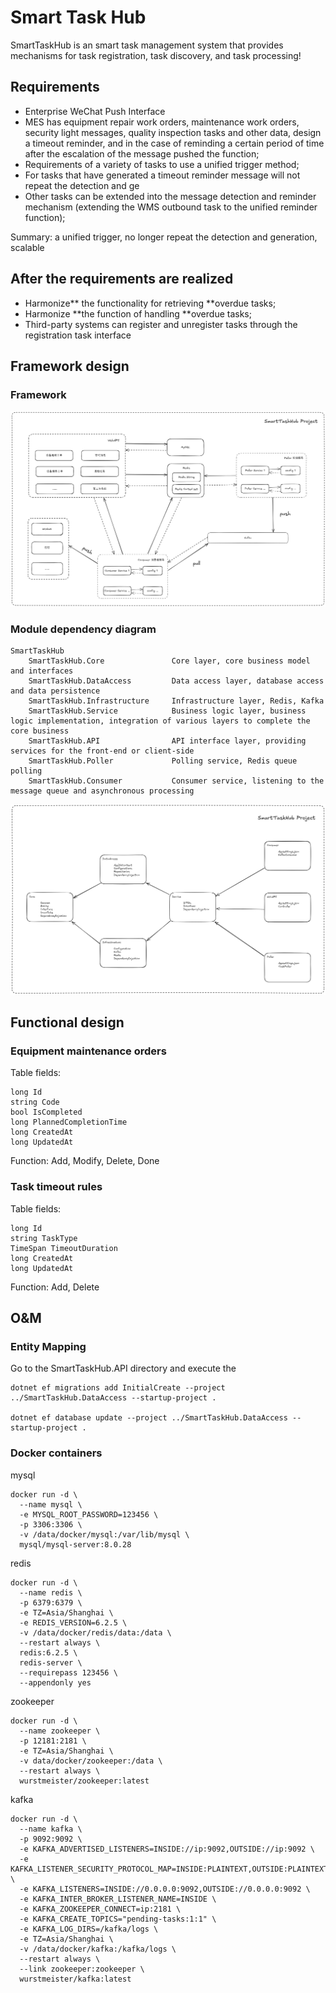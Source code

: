 # Smart Task Hub

SmartTaskHub is an smart task management system that provides mechanisms for task registration, task discovery, and task processing!

## Requirements

- Enterprise WeChat Push Interface
- MES has equipment repair work orders, maintenance work orders, security light messages, quality inspection tasks and other data, design a timeout reminder, and in the case of reminding a certain period of time after the escalation of the message pushed the function; 
- Requirements of a variety of tasks to use a unified trigger method;
- For tasks that have generated a timeout reminder message will not repeat the detection and ge
- Other tasks can be extended into the message detection and reminder mechanism (extending the WMS outbound task to the unified reminder function);

Summary: a unified trigger, no longer repeat the detection and generation, scalable

## After the requirements are realized

- Harmonize** the functionality for retrieving **overdue tasks;
- Harmonize **the function of handling **overdue tasks;
- Third-party systems can register and unregister tasks through the registration task interface


## Framework design

### Framework

![Framework](docs/images/framework.png)

### Module dependency diagram

```
SmartTaskHub
    SmartTaskHub.Core               Core layer, core business model and interfaces
    SmartTaskHub.DataAccess         Data access layer, database access and data persistence
    SmartTaskHub.Infrastructure     Infrastructure layer, Redis, Kafka
    SmartTaskHub.Service            Business logic layer, business logic implementation, integration of various layers to complete the core business
    SmartTaskHub.API                API interface layer, providing services for the front-end or client-side
    SmartTaskHub.Poller             Polling service, Redis queue polling
    SmartTaskHub.Consumer           Consumer service, listening to the message queue and asynchronous processing
```

![Module Dependency](docs/images/module-dependency.png)

## Functional design

### Equipment maintenance orders

Table fields:

```
long Id
string Code
bool IsCompleted
long PlannedCompletionTime
long CreatedAt
long UpdatedAt
```

Function: Add, Modify, Delete, Done

### Task timeout rules

Table fields:

```
long Id
string TaskType
TimeSpan TimeoutDuration
long CreatedAt
long UpdatedAt
```

Function: Add, Delete

## O&M

### Entity Mapping

Go to the SmartTaskHub.API directory and execute the

```shell
dotnet ef migrations add InitialCreate --project ../SmartTaskHub.DataAccess --startup-project .

dotnet ef database update --project ../SmartTaskHub.DataAccess --startup-project .
```

### Docker containers

mysql

```shell
docker run -d \
  --name mysql \
  -e MYSQL_ROOT_PASSWORD=123456 \
  -p 3306:3306 \
  -v /data/docker/mysql:/var/lib/mysql \
  mysql/mysql-server:8.0.28
```

redis

```shell
docker run -d \
  --name redis \
  -p 6379:6379 \
  -e TZ=Asia/Shanghai \
  -e REDIS_VERSION=6.2.5 \
  -v /data/docker/redis/data:/data \
  --restart always \
  redis:6.2.5 \
  redis-server \
  --requirepass 123456 \
  --appendonly yes
```

zookeeper

```shell
docker run -d \
  --name zookeeper \
  -p 12181:2181 \
  -e TZ=Asia/Shanghai \
  -v data/docker/zookeeper:/data \
  --restart always \
  wurstmeister/zookeeper:latest
```

kafka

```shell
docker run -d \
  --name kafka \
  -p 9092:9092 \
  -e KAFKA_ADVERTISED_LISTENERS=INSIDE://ip:9092,OUTSIDE://ip:9092 \
  -e KAFKA_LISTENER_SECURITY_PROTOCOL_MAP=INSIDE:PLAINTEXT,OUTSIDE:PLAINTEXT \
  -e KAFKA_LISTENERS=INSIDE://0.0.0.0:9092,OUTSIDE://0.0.0.0:9092 \
  -e KAFKA_INTER_BROKER_LISTENER_NAME=INSIDE \
  -e KAFKA_ZOOKEEPER_CONNECT=ip:2181 \
  -e KAFKA_CREATE_TOPICS="pending-tasks:1:1" \
  -e KAFKA_LOG_DIRS=/kafka/logs \
  -e TZ=Asia/Shanghai \
  -v /data/docker/kafka:/kafka/logs \
  --restart always \
  --link zookeeper:zookeeper \
  wurstmeister/kafka:latest
```